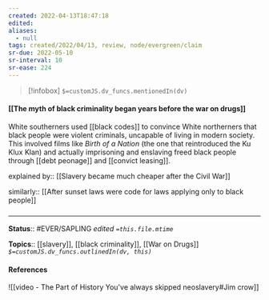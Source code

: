 ```yaml
---
created: 2022-04-13T18:47:18 
edited: 
aliases:
  - null
tags: created/2022/04/13, review, node/evergreen/claim
sr-due: 2022-05-10
sr-interval: 10
sr-ease: 224
---
```

> [!infobox]
`$=customJS.dv_funcs.mentionedIn(dv)`

#### [[The myth of black criminality began years before the war on drugs]]

White southerners used [[black codes]] to convince White northerners that black people were violent criminals, uncapable of living in modern society.
This involved films like *Birth of a Nation* (the one that reintroduced the Ku Klux Klan) and actually imprisoning and enslaving freed black people through
[[debt peonage]] and [[convict leasing]].

explained by:: [[Slavery became much cheaper after the Civil War]]

similarly:: [[After sunset laws were code for laws applying only to black people]]
### <hr class="footnote"/>

**Status**:: #EVER/SAPLING 
*edited `=this.file.mtime`*

**Topics**:: [[slavery]], [[black criminality]], [[War on Drugs]]
*`$=customJS.dv_funcs.outlinedIn(dv, this)`*

#### References

![[video - The Part of History You've always skipped neoslavery#Jim crow]]
